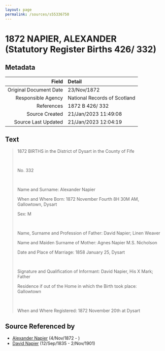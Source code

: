 ```yaml
---
layout: page
permalink: /sources/s55336750
---
```


# 1872 NAPIER, ALEXANDER (Statutory Register Births 426/ 332)

## Metadata
Field | Detail
---:|:---
Original Document Date | 23/Nov/1872
Responsible Agency | National Records of Scotland
References | 1872 B 426/ 332
Source Created | 21/Jan/2023 11:49:08
Source Last Updated | 21/Jan/2023 12:04:19

## Text

> 1872 BIRTHS in the District of Dysart in the County of Fife
>
> <br/>
>
> No. 332
>
> <br/>
>
> Name and Surname: Alexander Napier
>
> When and Where Born: 1872 November Fourth 8H 30M AM, Gallowtown, Dysart
>
> Sex: M
>
> <br/>
>
> Name, Surname and Profession of Father: David Napier; Linen Weaver
>
> Name and Maiden Surname of Mother: Agnes Napier M.S. Nicholson
>
> Date and Place of Marriage: 1858 January 25, Dysart
>
> <br/>
>
> Signature and Qualification of Informant: David Napier, His X Mark; Father
>
> Residence if out of the Home in which the Birth took place: Gallowtown
>
> <br/>
>
> When and Where Registered: 1872 November 20th at Dysart
>

## Source Referenced by

* [Alexander Napier](../people/@22451165@-alexander-napier-b1872-11-4-d.md) (4/Nov/1872 - )
* [David Napier](../people/@41697732@-david-napier-b1835-9-12-d1901-11-2.md) (12/Sep/1835 - 2/Nov/1901)
